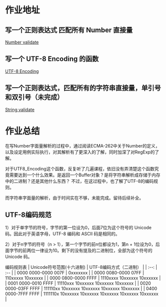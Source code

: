 # 作业地址

## 写一个正则表达式 匹配所有 Number 直接量
[Number validate](work/number.html)

## 写一个 UTF-8 Encoding 的函数
[UTF-8 Encoding](work/utf8-encoding.html)

## 写一个正则表达式，匹配所有的字符串直接量，单引号和双引号（未完成）
[String validate](work/string-validate.html)

# 作业总结

在写Number字面量解析的过程中，通过阅读ECMA-262中关于Number的定义，以及设定用例实际执行，对其解析有了更深入的了解，同时加深了对RegExp的了解。

对于UTF8_Encoding这个函数，反复听了几遍课程，依旧没有弄清楚这个函数究竟需要达到一个什么效果。是返回一个Buffer对象？是将字符串解析成存储于内存中的二进制？还是其他什么东西？
不过，在这过程中，也了解了UTF-8的编码规则。

而字符串字面量的解析，由于时间实在不够，未能完成。留待后续补全。

## UTF-8编码规范

1）对于单字节的符号，字节的第一位设为0，后面7位为这个符号的 Unicode 码。因此对于英语字母，UTF-8 编码和 ASCII 码是相同的。

2）对于n字节的符号（n > 1），第一个字节的前n位都设为1，第n + 1位设为0，后面字节的前两位一律设为10。剩下的没有提及的二进制位，全部为这个符号的 Unicode 码。

编码规则表
| Unicode符号范围(十六进制) | UTF-8编码方式（二进制） |
| :--: | :-- |
| 0000 0000-0000 007F | 0xxxxxxx |
| 0000 0080-0000 07FF | 110xxxxx 10xxxxxx |
| 0000 0800-0000 FFFF | 1110xxxx 10xxxxxx 10xxxxxx |
| 0001 0000-0010 FFFF | 11110xxx 10xxxxxx 10xxxxxx 10xxxxxx |
| 0020 0000-03FF FFFF | 111110xx 10xxxxxx 10xxxxxx 10xxxxxx 10xxxxxx |
| 0400 0000-7FFF FFFF | 1111110x 10xxxxxx 10xxxxxx 10xxxxxx 10xxxxxx 10xxxxxx |